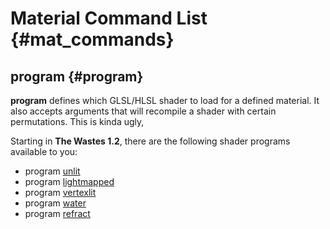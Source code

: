 # Material Command List {#mat_commands}

## program {#program}

**program** defines which GLSL/HLSL shader to load for a defined
material. It also accepts arguments that will recompile a shader with
certain permutations. This is kinda ugly,

Starting in **The Wastes 1.2**, there are the
following shader programs available to you:

-   program [unlit](unlit.md)
-   program [lightmapped](lightmapped.md)
-   program [vertexlit](vertexlit.md)
-   program [water](water.md)
-   program [refract](refract.md)
